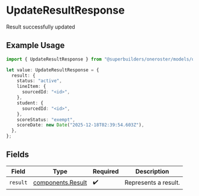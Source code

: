 # UpdateResultResponse

Result successfully updated

## Example Usage

```typescript
import { UpdateResultResponse } from "@superbuilders/oneroster/models/operations";

let value: UpdateResultResponse = {
  result: {
    status: "active",
    lineItem: {
      sourcedId: "<id>",
    },
    student: {
      sourcedId: "<id>",
    },
    scoreStatus: "exempt",
    scoreDate: new Date("2025-12-18T02:39:54.603Z"),
  },
};
```

## Fields

| Field                                                  | Type                                                   | Required                                               | Description                                            |
| ------------------------------------------------------ | ------------------------------------------------------ | ------------------------------------------------------ | ------------------------------------------------------ |
| `result`                                               | [components.Result](../../models/components/result.md) | :heavy_check_mark:                                     | Represents a result.                                   |